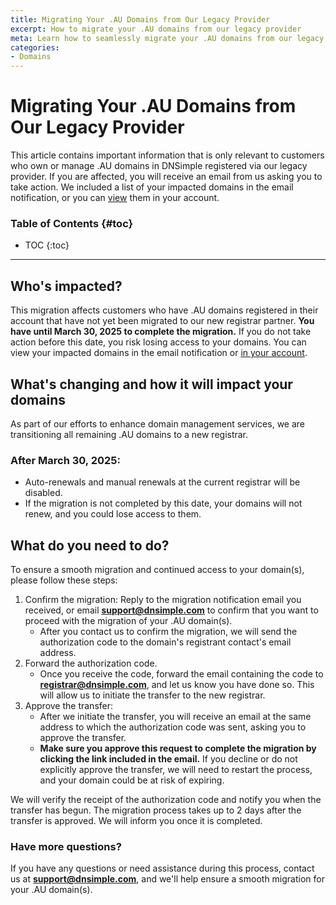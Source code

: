 ```yaml
---
title: Migrating Your .AU Domains from Our Legacy Provider
excerpt: How to migrate your .AU domains from our legacy provider
meta: Learn how to seamlessly migrate your .AU domains from our legacy provider with our comprehensive guide, ensuring a smooth transition and continued service.
categories:
- Domains
---
```


# Migrating Your .AU Domains from Our Legacy Provider

This article contains important information that is only relevant to customers who own or manage .AU domains in DNSimple registered via our legacy provider. If you are affected, you will receive an email from us asking you to take action. We included a list of your impacted domains in the email notification, or you can [view](http://dnsimple.com/domain-migration-on-renewal) them in your account.


### Table of Contents {#toc}

* TOC
{:toc}

---

## Who's impacted?
This migration affects customers who have .AU domains registered in their account that have not yet been migrated to our new registrar partner. **You have until March 30, 2025 to complete the migration.** If you do not take action before this date, you risk losing access to your domains. You can view your impacted domains in the email notification or [in your account](https://dnsimple.com/domain-migration-on-renewal).

## What's changing and how it will impact your domains
As part of our efforts to enhance domain management services, we are transitioning all remaining .AU domains to a new registrar.

### After March 30, 2025:
- Auto-renewals and manual renewals at the current registrar will be disabled.
- If the migration is not completed by this date, your domains will not renew, and you could lose access to them.

## What do you need to do?
To ensure a smooth migration and continued access to your domain(s), please follow these steps:

1. Confirm the migration: Reply to the migration notification email you received, or email **support@dnsimple.com** to confirm that you want to proceed with the migration of your .AU domain(s).
    - After you contact us to confirm the migration, we will send the authorization code to the domain's registrant contact's email address.
2. Forward the authorization code.
    - Once you receive the code, forward the email containing the code to **registrar@dnsimple.com**, and let us know you have done so. This will allow us to initiate the transfer to the new registrar.
3. Approve the transfer:
    - After we initiate the transfer, you will receive an email at the same address to which the authorization code was sent, asking you to approve the transfer.
    - **Make sure you approve this request to complete the migration by clicking the link included in the email.** If you decline or do not explicitly approve the transfer, we will need to restart the process, and your domain could be at risk of expiring.

We will verify the receipt of the authorization code and notify you when the transfer has begun. The migration process takes up to 2 days after the transfer is approved. We will inform you once it is completed.

### Have more questions?
If you have any questions or need assistance during this process, contact us at **support@dnsimple.com**, and we'll help ensure a smooth migration for your .AU domain(s).
